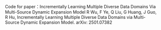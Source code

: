 Code for paper：Incrementally Learning Multiple Diverse Data Domains Via Multi-Source Dynamic Expansion Model
R Wu, F Ye, Q Liu, G Huang, J Guo, R Hu, Incrementally Learning Multiple Diverse Data Domains via Multi-Source Dynamic Expansion Model. arXiv: 2501.07382 
